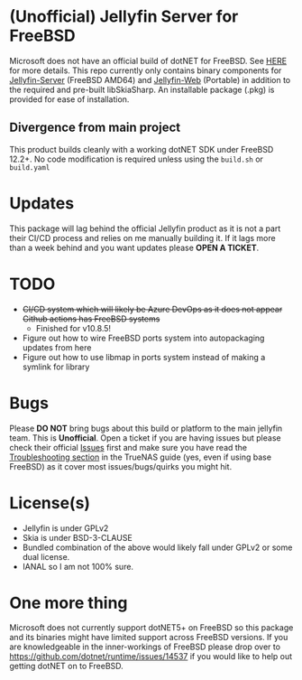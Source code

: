 # (Unofficial) Jellyfin Server for FreeBSD

Microsoft does not have an official build of dotNET for FreeBSD. See [HERE](https://github.com/dotnet/runtime/issues/14537) for more details.
This repo currently only contains binary components for [Jellyfin-Server](https://github.com/jellyfin/jellyfin) (FreeBSD AMD64) and [Jellyfin-Web](https://github.com/jellyfin/jellyfin-web/) (Portable) in addition to the required and pre-built libSkiaSharp. An installable package (.pkg) is provided for ease of installation.

## Divergence from main project
This product builds cleanly with a working dotNET SDK under FreeBSD 12.2+. No code modification is required unless using the `build.sh` or `build.yaml`


# Updates

This package will lag behind the official Jellyfin product as it is not a part their CI/CD process and relies on me manually building it. If it lags more than a week behind and you want updates please **OPEN A TICKET**.

# TODO

 - ~~CI/CD system which will likely be Azure DevOps as it does not appear Github actions has FreeBSD systems~~
   - Finished for v10.8.5!
 - Figure out how to wire FreeBSD ports system into autopackaging updates from here
 - Figure out how to use libmap in ports system instead of making a symlink for library
 
# Bugs
Please **DO NOT** bring bugs about this build or platform to the main jellyfin team. This is **Unofficial**. Open a ticket if you are having issues but please check their official [Issues](https://github.com/jellyfin/jellyfin/issues) first and make sure you have read the [Troubleshooting section](https://github.com/Thefrank/jellyfin-server-freebsd/blob/main/Installation_TrueNAS_GUI.md#troubleshooting-and-other-things-to-note) in the TrueNAS guide (yes, even if using base FreeBSD) as it cover most issues/bugs/quirks you might hit.

# License(s)

 - Jellyfin is under GPLv2 
 - Skia is under BSD-3-CLAUSE 
 - Bundled combination of the above would likely fall under GPLv2 or some dual
   license. 
 - IANAL so I am not 100% sure.

# One more thing

Microsoft does not currently support dotNET5+ on FreeBSD so this package and its binaries might have limited support across FreeBSD versions. If you are knowledgeable in the inner-workings of FreeBSD please drop over to https://github.com/dotnet/runtime/issues/14537 if you would like to help out getting dotNET on to FreeBSD.

